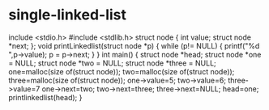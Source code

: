 # single-linked-list
include <stdio.h>
#include <stdlib.h>
struct node {
  int value;
  struct node *next;
};
void printLinkedlist(struct node *p) {
  while (p!= NULL)
  {
    printf("%d ",p->value);
    p = p->next;
  }
}
int main()
{
  struct node *head;
  struct node *one = NULL;
  struct node *two = NULL;
  struct node *three = NULL;
  one=malloc(size of(struct node));
  two=malloc(size of(struct node));
  three=malloc(size of(struct node));
  one->value=5;
  two->value=6;
  three->value=7
  one->next=two;
  two->next=three;
  three->next=NULL;
  head=one;
  printlinkedlist(head);
  }
  
  
